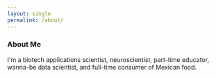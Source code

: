 ```yaml
---
layout: single
permalink: /about/
---
```


### About Me

I'm a biotech applications scientist, neuroscientist, part-time educator, wanna-be data scientist, and full-time consumer of Mexican food.

